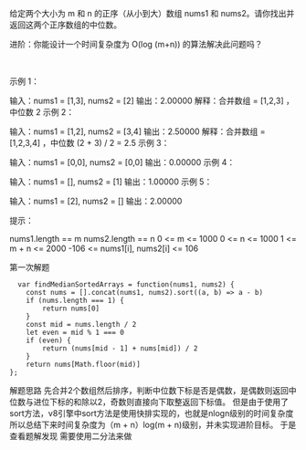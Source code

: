 给定两个大小为 m 和 n 的正序（从小到大）数组 nums1 和 nums2。请你找出并返回这两个正序数组的中位数。

进阶：你能设计一个时间复杂度为 O(log (m+n)) 的算法解决此问题吗？

 

示例 1：

输入：nums1 = [1,3], nums2 = [2]
输出：2.00000
解释：合并数组 = [1,2,3] ，中位数 2
示例 2：

输入：nums1 = [1,2], nums2 = [3,4]
输出：2.50000
解释：合并数组 = [1,2,3,4] ，中位数 (2 + 3) / 2 = 2.5
示例 3：

输入：nums1 = [0,0], nums2 = [0,0]
输出：0.00000
示例 4：

输入：nums1 = [], nums2 = [1]
输出：1.00000
示例 5：

输入：nums1 = [2], nums2 = []
输出：2.00000
 

提示：

nums1.length == m
nums2.length == n
0 <= m <= 1000
0 <= n <= 1000
1 <= m + n <= 2000
-106 <= nums1[i], nums2[i] <= 106

第一次解题
```
  var findMedianSortedArrays = function(nums1, nums2) {
    const nums = [].concat(nums1, nums2).sort((a, b) => a - b)
    if (nums.length === 1) {
        return nums[0]
    }
    const mid = nums.length / 2
    let even = mid % 1 === 0
    if (even) {
        return (nums[mid - 1] + nums[mid]) / 2
    }
    return nums[Math.floor(mid)]
};
```

解题思路
先合并2个数组然后排序，判断中位数下标是否是偶数，是偶数则返回中位数与进位下标的和除以2，奇数则直接向下取整返回下标值。
但是由于使用了sort方法，v8引擎中sort方法是使用快排实现的，也就是nlogn级别的时间复杂度
所以总结下来时间复杂度为（m + n）log(m + n)级别，并未实现进阶目标。
于是查看题解发现 需要使用二分法来做
